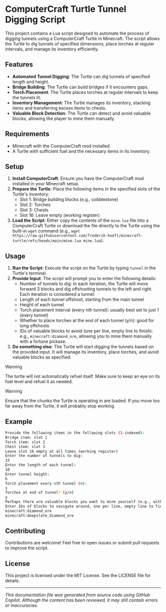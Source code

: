 # ComputerCraft Turtle Tunnel Digging Script

This project contains a Lua script designed to automate the process of digging tunnels using a ComputerCraft Turtle in Minecraft. The script allows the Turtle to dig tunnels of specified dimensions, place torches at regular intervals, and manage its inventory efficiently.

## Features

- **Automated Tunnel Digging**: The Turtle can dig tunnels of specified length and height.
- **Bridge Building**: The Turtle can build bridges if it encounters gaps.
- **Torch Placement**: The Turtle places torches at regular intervals to keep the tunnels lit.
- **Inventory Management**: The Turtle manages its inventory, stacking items and transferring excess items to chests.
- **Valuable Block Detection**: The Turtle can detect and avoid valuable blocks, allowing the player to mine them manually.

## Requirements

- Minecraft with the ComputerCraft mod installed.
- A Turtle with sufficient fuel and the necessary items in its inventory.

## Setup

1. **Install ComputerCraft**: Ensure you have the ComputerCraft mod installed in your Minecraft setup.
2. **Prepare the Turtle**: Place the following items in the specified slots of the Turtle's inventory:
   - Slot 1: Bridge building blocks (e.g., cobblestone)
   - Slot 2: Torches
   - Slot 3: Chests
   - Slot 16: Leave empty (working register)
3. **Load the Script**: Either copy the contents of the `mine.lua` file into a ComputerCraft Turtle or download the file directly to the Turtle using the built-in `wget` command (e.g., `wget https://raw.githubusercontent.com/frederik-hoeft/minecraft-turtle/refs/heads/main/mine.lua mine.lua`).

## Usage

1. **Run the Script**: Execute the script on the Turtle by typing `tunnel` in the Turtle's terminal.
2. **Provide Input**: The script will prompt you to enter the following details:
   - Number of tunnels to dig: In each iteration, the Turtle will move forward 3 blocks and dig offshooting tunnels to the left and right. Each iteration is considered a tunnel.
   - Length of each tunnel offshoot, starting from the main tunnel
   - Height of each tunnel
   - Torch placement interval (every nth tunnel): usually best set to just 1 (every tunnel)
   - Whether to place torches at the end of each tunnel (y/n): good for long offshoots
   - IDs of valuable blocks to avoid (one per line, empty line to finish): e.g., `minecraft:diamond_ore`, allowing you to mine them manually with a fortune pickaxe.
3. **Do something else**: The Turtle will start digging the tunnels based on the provided input. It will manage its inventory, place torches, and avoid valuable blocks as specified.

> [!WARNING]
> The turtle will not automatically refuel itself. Make sure to keep an eye on its fuel level and refuel it as needed.

> [!WARNING]
> Ensure that the chunks the Turtle is operating in are loaded. If you move too far away from the Turtle, it will probably stop working.

## Example

```sh
Provide the following items in the following slots (1-indexed):
Bridge item: slot 1
Torch item: slot 2
Chest item: slot 3
Leave slot 16 empty at all times (working register)
Enter the number of tunnels to dig:
15
Enter the length of each tunnel:
10
Enter tunnel height:
6
Torch placement every nth tunnel (n):
1
Torches at end of tunnel? (y/n)
y
Perhaps there are valuable blocks you want to mine yourself (e.g., with a fortune pickaxe)?
Enter IDs of blocks to navigate around, one per line, empty line to finish:
minecraft:diamond_ore
minecraft:deepslate_diamond_ore

```

## Contributing

Contributions are welcome! Feel free to open issues or submit pull requests to improve the script.

## License

This project is licensed under the MIT License. See the LICENSE file for details.

---

_This documentation file was generated from source code using GitHub Copilot. Although the content has been reviewed, it may still contain errors or inaccuracies._